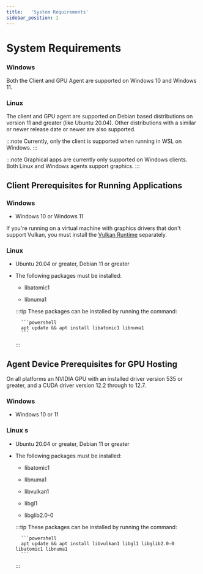 ```yaml
---
title:   'System Requirements'
sidebar_position: 1
---
```

# System Requirements


### Windows

Both the Client and GPU Agent are supported on Windows 10 and Windows 11. 


### Linux

The client and GPU agent are supported on Debian based distributions on version 11 and greater (like Ubuntu 20.04). Other distributions with a similar or newer release date or newer are also supported. 

:::note
Currently, only the client is supported when running in WSL on Windows.
:::


:::note
Graphical apps are currently only supported on Windows clients. Both Linux and Windows agents support graphics.
:::


## Client Prerequisites for Running Applications

### Windows 

- Windows 10 or Windows 11 

If you're running on a virtual machine with graphics drivers that don't support Vulkan, you must install the [Vulkan Runtime](https://vulkan.lunarg.com/sdk/home#windows) separately.


### Linux 

- Ubuntu 20.04 or greater, Debian 11 or greater 

 

- The following packages must be installed: 

    - libatomic1 

    - libnuma1 

    :::tip
    These packages can be installed by running the command: 
        
        ```powershell
        apt update && apt install libatomic1 libnuma1
        ```
    :::


## Agent Device Prerequisites for GPU Hosting

On all platforms an NVIDIA GPU with an installed driver version 535 or greater, and a CUDA driver version 12.2 through to 12.7. 

### Windows 

- Windows 10 or 11 

### Linux s

- Ubuntu 20.04 or greater, Debian 11 or greater 

- The following packages must be installed: 

    - libatomic1 

    - libnuma1 

    - libvulkan1 

    - libgl1 

    - libglib2.0-0 


    :::tip
    These packages can be installed by running the command: 
        
        ```powershell
        apt update && apt install libvulkan1 libgl1 libglib2.0-0 libatomic1 libnuma1
        ```
    :::

 
